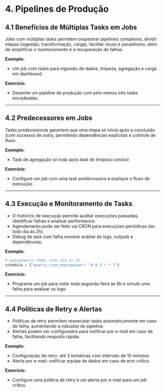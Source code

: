 # 4. Pipelines de Produção

## 4.1 Benefícios de Múltiplas Tasks em Jobs
Jobs com múltiplas tasks permitem orquestrar pipelines complexos, dividir etapas (ingestão, transformação, carga), facilitar reuso e paralelismo, além de simplificar o monitoramento e a recuperação de falhas.

**Exemplo:**
- Um job com tasks para ingestão de dados, limpeza, agregação e carga em dashboard.

**Exercício:**
- Desenhe um pipeline de produção com pelo menos três tasks encadeadas.

---

## 4.2 Predecessores em Jobs
Tasks predecessoras garantem que uma etapa só inicie após a conclusão (com sucesso) de outra, permitindo dependências explícitas e controle de fluxo.

**Exemplo:**
- Task de agregação só roda após task de limpeza concluir.

**Exercício:**
- Configure um job com uma task predecessora e explique o fluxo de execução.

---

## 4.3 Execução e Monitoramento de Tasks
- O histórico de execução permite auditar execuções passadas, identificar falhas e analisar performance.
- Agendamento pode ser feito via CRON para execuções periódicas (ex: todo dia às 2h).
- Debug de task com falha envolve análise de logs, outputs e dependências.

**Exemplo:**
```python
# Agendamento CRON: todo dia às 2h
schedule = {"quartz_cron_expression": "0 0 2 * * ?"}
```

**Exercício:**
- Programe um job para rodar toda segunda-feira às 8h e simule uma falha para analisar os logs.

---

## 4.4 Políticas de Retry e Alertas
- Políticas de retry permitem reexecutar tasks automaticamente em caso de falha, aumentando a robustez do pipeline.
- Alertas podem ser configurados para notificar por e-mail em caso de falha, facilitando resposta rápida.

**Exemplo:**
- Configuração de retry: até 3 tentativas com intervalo de 10 minutos.
- Alerta por e-mail: notificar equipe de dados em caso de erro crítico.

**Exercício:**
- Configure uma política de retry e um alerta por e-mail para um job crítico. 